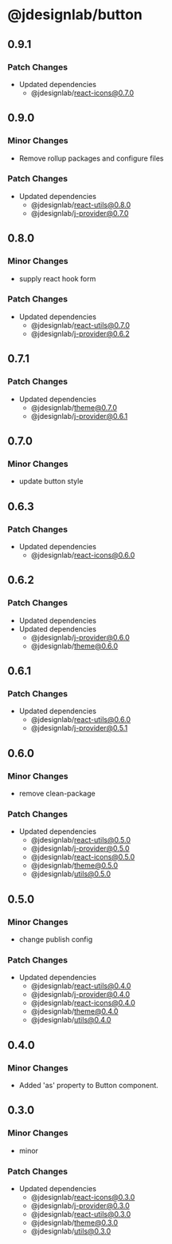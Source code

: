 # @jdesignlab/button

## 0.9.1

### Patch Changes

- Updated dependencies
  - @jdesignlab/react-icons@0.7.0

## 0.9.0

### Minor Changes

- Remove rollup packages and configure files

### Patch Changes

- Updated dependencies
  - @jdesignlab/react-utils@0.8.0
  - @jdesignlab/j-provider@0.7.0

## 0.8.0

### Minor Changes

- supply react hook form

### Patch Changes

- Updated dependencies
  - @jdesignlab/react-utils@0.7.0
  - @jdesignlab/j-provider@0.6.2

## 0.7.1

### Patch Changes

- Updated dependencies
  - @jdesignlab/theme@0.7.0
  - @jdesignlab/j-provider@0.6.1

## 0.7.0

### Minor Changes

- update button style

## 0.6.3

### Patch Changes

- Updated dependencies
  - @jdesignlab/react-icons@0.6.0

## 0.6.2

### Patch Changes

- Updated dependencies
- Updated dependencies
  - @jdesignlab/j-provider@0.6.0
  - @jdesignlab/theme@0.6.0

## 0.6.1

### Patch Changes

- Updated dependencies
  - @jdesignlab/react-utils@0.6.0
  - @jdesignlab/j-provider@0.5.1

## 0.6.0

### Minor Changes

- remove clean-package

### Patch Changes

- Updated dependencies
  - @jdesignlab/react-utils@0.5.0
  - @jdesignlab/j-provider@0.5.0
  - @jdesignlab/react-icons@0.5.0
  - @jdesignlab/theme@0.5.0
  - @jdesignlab/utils@0.5.0

## 0.5.0

### Minor Changes

- change publish config

### Patch Changes

- Updated dependencies
  - @jdesignlab/react-utils@0.4.0
  - @jdesignlab/j-provider@0.4.0
  - @jdesignlab/react-icons@0.4.0
  - @jdesignlab/theme@0.4.0
  - @jdesignlab/utils@0.4.0

## 0.4.0

### Minor Changes

- Added 'as' property to Button component.

## 0.3.0

### Minor Changes

- minor

### Patch Changes

- Updated dependencies
  - @jdesignlab/react-icons@0.3.0
  - @jdesignlab/j-provider@0.3.0
  - @jdesignlab/react-utils@0.3.0
  - @jdesignlab/theme@0.3.0
  - @jdesignlab/utils@0.3.0
